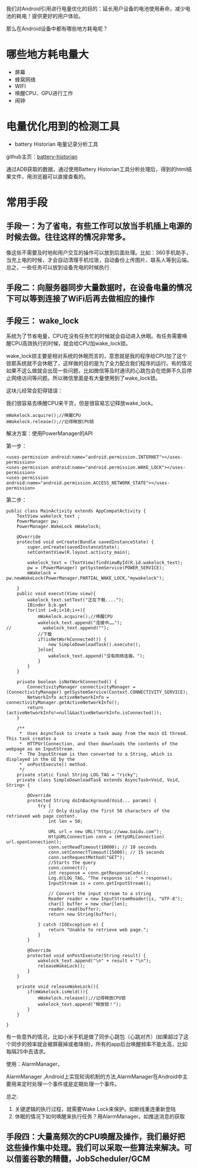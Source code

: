 我们对Android引用进行电量优化的目的：延长用户设备的电池使用寿命，减少电池的耗电！提供更好的用户体验。

那么在Android设备中都有哪些地方耗电呢？

# 哪些地方耗电量大

* 屏幕
* 蜂窝网络
* WIFI
* 唤醒CPU、GPU进行工作
* 闹钟

# 电量优化用到的检测工具

* battery Historian 电量记录分析工具

github主页：[battery-historian](https://github.com/google/battery-historian)

通过ADB获取的数据，通过使用Battery Historian工具分析处理后，得到的html结果文件，用浏览器可以直接查看的。

# 常用手段

## 手段一：为了省电，有些工作可以放当手机插上电源的时候去做。往往这样的情况非常多。

像这些不需要及时地和用户交互的操作可以放到后面处理。比如：360手机助手，当充上电的时候，才会自动清理手机垃圾，自动备份上传图片、联系人等到云端。
总之，一些任务可以放到设备充电的时候执行.

## 手段二：向服务器同步大量数据时，在设备电量的情况下可以等到连接了WiFi后再去做相应的操作


## 手段三： wake_lock

系统为了节省电量，CPU在没有任务忙的时候就会自动进入休眠。有任务需要唤醒CPU高效执行的时候，就会给CPU加wake_lock锁。

wake_lock锁主要是相对系统的休眠而言的，意思就是我的程序给CPU加了这个锁那系统就不会休眠了，这样做的目的是为了全力配合我们程序的运行。有的情况如果不这么做就会出现一些问题，比如微信等及时通讯的心跳包会在熄屏不久后停止网络访问等问题。所以微信里面是有大量使用到了wake_lock锁。

这块儿经常会犯得错误：

我们很容易去唤醒CPU来干货，但是很容易忘记释放wake_lock。

```
mWakelock.acquire();//唤醒CPU
mWakelock.release();//记得释放CPU锁
```

解决方案：使用PowerManager的API

第一步：

```
<uses-permission android:name="android.permission.INTERNET"></uses-permission>
<uses-permission android:name="android.permission.WAKE_LOCK"></uses-permission>
<uses-permission android:name="android.permission.ACCESS_NETWORK_STATE"></uses-permission>
```

第二步：

```
public class MainActivity extends AppCompatActivity {
    TextView wakelock_text ;
    PowerManager pw;
    PowerManager.WakeLock mWakelock;

    @Override
    protected void onCreate(Bundle savedInstanceState) {
        super.onCreate(savedInstanceState);
        setContentView(R.layout.activity_main);

        wakelock_text = (TextView)findViewById(R.id.wakelock_text);
        pw = (PowerManager) getSystemService(POWER_SERVICE);
        mWakelock = pw.newWakeLock(PowerManager.PARTIAL_WAKE_LOCK,"mywakelock");

    }
    public void execut(View view){
        wakelock_text.setText("正在下载....");
        IBinder b;b.get
        for(int i=0;i<10;i++){
            mWakelock.acquire();//唤醒CPU
            wakelock_text.append("连接中……");
//            wakelock_text.append("");
            //下载
            if(isNetWorkConnected()) {
                new SimpleDownloadTask().execute();
            }else{
                wakelock_text.append("没有网络连接。");
            }
        }
    }

    private boolean isNetWorkConnected() {
        ConnectivityManager connectivityManager = (ConnectivityManager) getSystemService(Context.CONNECTIVITY_SERVICE);
        NetworkInfo activeNetworkInfo = connectivityManager.getActiveNetworkInfo();
        return (activeNetworkInfo!=null&&activeNetworkInfo.isConnected());
    }

    /**
     *  Uses AsyncTask to create a task away from the main UI thread. This task creates a
     *  HTTPUrlConnection, and then downloads the contents of the webpage as an InputStream.
     *  The InputStream is then converted to a String, which is displayed in the UI by the
     *  onPostExecute() method.
     */
    private static final String LOG_TAG = "ricky";
    private class SimpleDownloadTask extends AsyncTask<Void, Void, String> {

        @Override
        protected String doInBackground(Void... params) {
            try {
                // Only display the first 50 characters of the retrieved web page content.
                int len = 50;

                URL url = new URL("https://www.baidu.com");
                HttpURLConnection conn = (HttpURLConnection) url.openConnection();
                conn.setReadTimeout(10000); // 10 seconds
                conn.setConnectTimeout(15000); // 15 seconds
                conn.setRequestMethod("GET");
                //Starts the query
                conn.connect();
                int response = conn.getResponseCode();
                Log.d(LOG_TAG, "The response is: " + response);
                InputStream is = conn.getInputStream();

                // Convert the input stream to a string
                Reader reader = new InputStreamReader(is, "UTF-8");
                char[] buffer = new char[len];
                reader.read(buffer);
                return new String(buffer);

            } catch (IOException e) {
                return "Unable to retrieve web page.";
            }
        }

        @Override
        protected void onPostExecute(String result) {
            wakelock_text.append("\n" + result + "\n");
            releaseWakeLock();
        }
    }

    private void releaseWakeLock(){
        if(mWakelock.isHeld()){
            mWakelock.release();//记得释放CPU锁
            wakelock_text.append("释放锁！");
        }
    }

}
```

有一些意外的情况，比如小米手机是做了同步心跳包（心跳对齐）(如果超过了这个同步的频率就会被屏蔽掉或者降频)，所有的app后台唤醒频率不能太高，比如每隔2S中去请求。

使用：AlarmManager，

AlarmManager ,Android上实现轮询机制的方法,AlarmManager在Android中主要用来定时处理一个事件或是定期处理一个事件。

总之:

1.	关键逻辑的执行过程，就需要Wake Lock来保护。如断线重连重新登陆
2.	休眠的情况下如何唤醒来执行任务？用AlarmManager。如推送消息的获取

## 手段四：大量高频次的CPU唤醒及操作，我们最好把这些操作集中处理。我们可以采取一些算法来解决。可以借鉴谷歌的精髓，JobScheduler/GCM







